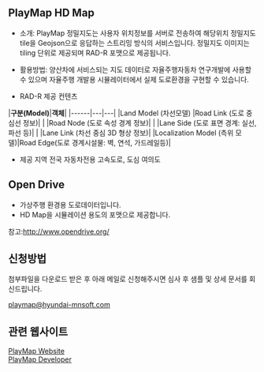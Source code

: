 ## PlayMap HD Map

- 소개:
PlayMap 정밀지도는 사용자 위치정보를 서버로 전송하여 해당위치 정밀지도 tile을 Geojson으로 응답하는 스트리밍 방식의 서비스입니다.
정밀지도 이미지는 tiling 단위로 제공되며 RAD-R 포맷으로 제공됩니다.

- 활용방법:
양산차에 서비스되는 지도 데이터로 자율주행자동차 연구개발에 사용할 수 있으며 자율주행 개발용 시뮬레이터에서 실제 도로환경을 구현할 수 있습니다.

- RAD-R 제공 컨텐츠

|**구분(Model)**|**객체**|
|------|---|---|
|Land Model (차선모델) |Road Link (도로 중심선 정보)|
| |Road Node (도로 속성 경계 정보)|
| |Lane Side (도로 표면 경계: 실선, 파선 등)|
| |Lane Link (차선 중심 3D 형상 정보)|
|Localization Model (측위 모델)|Road Edge(도로 경계시설물: 벽, 연석, 가드레일등)|


- 제공 지역
전국 자동차전용 고속도로, 도심 여의도

## Open Drive

- 가상주행 환경용 도로데이터입니다.
- HD Map을 시뮬레이션 용도의 포맷으로 제공합니다.

참고:http://www.opendrive.org/

## 신청방법

첨부파일을 다운로드 받은 후 아래 메일로 신청해주시면 심사 후 샘플 및 상세 문서를 회신드립니다.

playmap@hyundai-mnsoft.com

## 관련 웹사이트

[PlayMap Website](https://playmap.hyundai-mnsoft.com/)  
[PlayMap Developer](https://developers.hyundai-mnsoft.com/)


